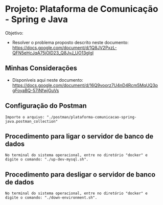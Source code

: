 # Projeto: Plataforma de Comunicação - Spring e Java

Objetivo:
* Resolver o problema proposto descrito neste documento: https://docs.google.com/document/d/1Q8JV2PxzL-QFN5eHcJqA75jOlD23_Q8JvJ_UO13gIgI

## Minhas Considerações
* Disponíveis aqui neste documento: https://docs.google.com/document/d/16Q9voorz7U4nD4Rcm5MqUQ3pgFoyaBQ-57iNfwjGuVs

## Configuração do Postman

    Importe o arquivo: "./postman/plataforma-comunicacao-spring-java.postman_collection"

## Procedimento para ligar o servidor de banco de dados

    No terminal do sistema operacional, entre no diretório "docker" e digite o comando: "./up-dev-mysql.sh".

## Procedimento para desligar o servidor de banco de dados

    No terminal do sistema operacional, entre no diretório "docker" e digite o comando: "./down-environment.sh".
